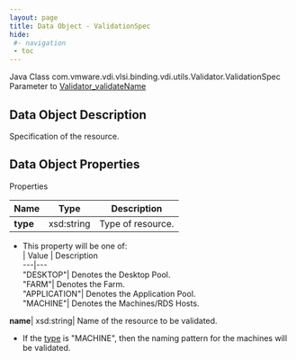 ```yaml
---
layout: page
title: Data Object - ValidationSpec
hide:
 #- navigation
 - toc
---
```






Java Class
    com.vmware.vdi.vlsi.binding.vdi.utils.Validator.ValidationSpec  
Parameter to
     [Validator_validateName](vdi.utils.Validator.md#validateName)  

## Data Object Description 

Specification of the resource. 

## Data Object Properties

Properties

Name |  Type |  Description   
---|---|---  
**type**|  xsd:string|  Type of resource.   


  * This property will be one of:  
|  Value |  Description   
---|---  
"DESKTOP"| Denotes the Desktop Pool.  
"FARM"| Denotes the Farm.  
"APPLICATION"| Denotes the Application Pool.  
"MACHINE"| Denotes the Machines/RDS Hosts.  

  
**name**|  xsd:string|  Name of the resource to be validated. 
* If the [type](vdi.utils.Validator.ValidationSpec.md#type) is "MACHINE", then the naming pattern for the machines will be validated.
  
  
  
  
 
  
  

